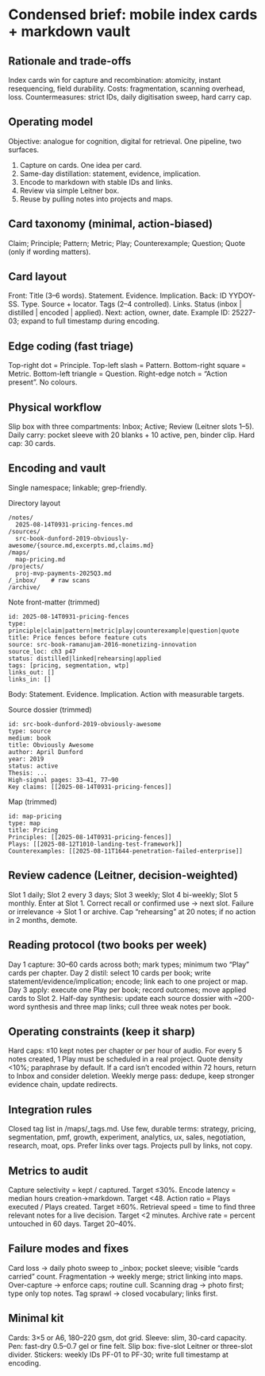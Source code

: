 # Condensed brief: mobile index cards + markdown vault

## Rationale and trade-offs

Index cards win for capture and recombination: atomicity, instant resequencing, field durability. Costs: fragmentation, scanning overhead, loss. Countermeasures: strict IDs, daily digitisation sweep, hard carry cap.

## Operating model

Objective: analogue for cognition, digital for retrieval. One pipeline, two surfaces.

1. Capture on cards. One idea per card.
2. Same-day distillation: statement, evidence, implication.
3. Encode to markdown with stable IDs and links.
4. Review via simple Leitner box.
5. Reuse by pulling notes into projects and maps.

## Card taxonomy (minimal, action-biased)

Claim; Principle; Pattern; Metric; Play; Counterexample; Question; Quote (only if wording matters).

## Card layout

Front: Title (3–6 words). Statement. Evidence. Implication.
Back: ID YYDOY-SS. Type. Source + locator. Tags (2–4 controlled). Links. Status (inbox | distilled | encoded | applied). Next: action, owner, date.
Example ID: 25227-03; expand to full timestamp during encoding.

## Edge coding (fast triage)

Top-right dot = Principle. Top-left slash = Pattern. Bottom-right square = Metric. Bottom-left triangle = Question. Right-edge notch = “Action present”. No colours.

## Physical workflow

Slip box with three compartments: Inbox; Active; Review (Leitner slots 1–5).
Daily carry: pocket sleeve with 20 blanks + 10 active, pen, binder clip. Hard cap: 30 cards.

## Encoding and vault

Single namespace; linkable; grep-friendly.

Directory layout

```
/notes/
  2025-08-14T0931-pricing-fences.md
/sources/
  src-book-dunford-2019-obviously-awesome/{source.md,excerpts.md,claims.md}
/maps/
  map-pricing.md
/projects/
  proj-mvp-payments-2025Q3.md
/_inbox/    # raw scans
/archive/
```

Note front-matter (trimmed)

```
id: 2025-08-14T0931-pricing-fences
type: principle|claim|pattern|metric|play|counterexample|question|quote
title: Price fences before feature cuts
source: src-book-ramanujam-2016-monetizing-innovation
source_loc: ch3 p47
status: distilled|linked|rehearsing|applied
tags: [pricing, segmentation, wtp]
links_out: []
links_in: []
```

Body: Statement. Evidence. Implication. Action with measurable targets.

Source dossier (trimmed)

```
id: src-book-dunford-2019-obviously-awesome
type: source
medium: book
title: Obviously Awesome
author: April Dunford
year: 2019
status: active
Thesis: ...
High-signal pages: 33–41, 77–90
Key claims: [[2025-08-14T0931-pricing-fences]]
```

Map (trimmed)

```
id: map-pricing
type: map
title: Pricing
Principles: [[2025-08-14T0931-pricing-fences]]
Plays: [[2025-08-12T1010-landing-test-framework]]
Counterexamples: [[2025-08-11T1644-penetration-failed-enterprise]]
```

## Review cadence (Leitner, decision-weighted)

Slot 1 daily; Slot 2 every 3 days; Slot 3 weekly; Slot 4 bi-weekly; Slot 5 monthly.
Enter at Slot 1. Correct recall or confirmed use → next slot. Failure or irrelevance → Slot 1 or archive. Cap “rehearsing” at 20 notes; if no action in 2 months, demote.

## Reading protocol (two books per week)

Day 1 capture: 30–60 cards across both; mark types; minimum two “Play” cards per chapter.
Day 2 distil: select 10 cards per book; write statement/evidence/implication; encode; link each to one project or map.
Day 3 apply: execute one Play per book; record outcomes; move applied cards to Slot 2.
Half-day synthesis: update each source dossier with \~200-word synthesis and three map links; cull three weak notes per book.

## Operating constraints (keep it sharp)

Hard caps: ≤10 kept notes per chapter or per hour of audio.
For every 5 notes created, 1 Play must be scheduled in a real project.
Quote density <10%; paraphrase by default.
If a card isn’t encoded within 72 hours, return to Inbox and consider deletion.
Weekly merge pass: dedupe, keep stronger evidence chain, update redirects.

## Integration rules

Closed tag list in /maps/\_tags.md. Use few, durable terms: strategy, pricing, segmentation, pmf, growth, experiment, analytics, ux, sales, negotiation, research, moat, ops. Prefer links over tags. Projects pull by links, not copy.

## Metrics to audit

Capture selectivity = kept / captured. Target ≤30%.
Encode latency = median hours creation→markdown. Target <48.
Action ratio = Plays executed / Plays created. Target ≥60%.
Retrieval speed = time to find three relevant notes for a live decision. Target <2 minutes.
Archive rate = percent untouched in 60 days. Target 20–40%.

## Failure modes and fixes

Card loss → daily photo sweep to \_inbox; pocket sleeve; visible “cards carried” count.
Fragmentation → weekly merge; strict linking into maps.
Over-capture → enforce caps; routine cull.
Scanning drag → photo first; type only top notes.
Tag sprawl → closed vocabulary; links first.

## Minimal kit

Cards: 3×5 or A6, 180–220 gsm, dot grid.
Sleeve: slim, 30-card capacity.
Pen: fast-dry 0.5–0.7 gel or fine felt.
Slip box: five-slot Leitner or three-slot divider.
Stickers: weekly IDs PF-01 to PF-30; write full timestamp at encoding.

